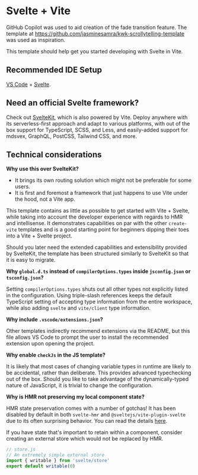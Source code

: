 # Svelte + Vite

GitHub Copilot was used to aid creation of the fade transition feature.
The template at https://github.com/jasminesamra/kwk-scrollytelling-template was used as inspiration.

This template should help get you started developing with Svelte in Vite.

## Recommended IDE Setup

[VS Code](https://code.visualstudio.com/) + [Svelte](https://marketplace.visualstudio.com/items?itemName=svelte.svelte-vscode).

## Need an official Svelte framework?

Check out [SvelteKit](https://github.com/sveltejs/kit#readme), which is also powered by Vite. Deploy anywhere with its serverless-first approach and adapt to various platforms, with out of the box support for TypeScript, SCSS, and Less, and easily-added support for mdsvex, GraphQL, PostCSS, Tailwind CSS, and more.

## Technical considerations

**Why use this over SvelteKit?**

- It brings its own routing solution which might not be preferable for some users.
- It is first and foremost a framework that just happens to use Vite under the hood, not a Vite app.

This template contains as little as possible to get started with Vite + Svelte, while taking into account the developer experience with regards to HMR and intellisense. It demonstrates capabilities on par with the other `create-vite` templates and is a good starting point for beginners dipping their toes into a Vite + Svelte project.

Should you later need the extended capabilities and extensibility provided by SvelteKit, the template has been structured similarly to SvelteKit so that it is easy to migrate.

**Why `global.d.ts` instead of `compilerOptions.types` inside `jsconfig.json` or `tsconfig.json`?**

Setting `compilerOptions.types` shuts out all other types not explicitly listed in the configuration. Using triple-slash references keeps the default TypeScript setting of accepting type information from the entire workspace, while also adding `svelte` and `vite/client` type information.

**Why include `.vscode/extensions.json`?**

Other templates indirectly recommend extensions via the README, but this file allows VS Code to prompt the user to install the recommended extension upon opening the project.

**Why enable `checkJs` in the JS template?**

It is likely that most cases of changing variable types in runtime are likely to be accidental, rather than deliberate. This provides advanced typechecking out of the box. Should you like to take advantage of the dynamically-typed nature of JavaScript, it is trivial to change the configuration.

**Why is HMR not preserving my local component state?**

HMR state preservation comes with a number of gotchas! It has been disabled by default in both `svelte-hmr` and `@sveltejs/vite-plugin-svelte` due to its often surprising behavior. You can read the details [here](https://github.com/sveltejs/svelte-hmr/tree/master/packages/svelte-hmr#preservation-of-local-state).

If you have state that's important to retain within a component, consider creating an external store which would not be replaced by HMR.

```js
// store.js
// An extremely simple external store
import { writable } from 'svelte/store'
export default writable(0)
```
